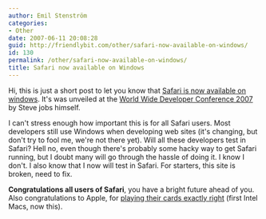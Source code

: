 ```yaml
---
author: Emil Stenström
categories:
- Other
date: 2007-06-11 20:08:28
guid: http://friendlybit.com/other/safari-now-available-on-windows/
id: 130
permalink: /other/safari-now-available-on-windows/
title: Safari now available on Windows
---
```


Hi, this is just a short post to let you know that [Safari is now available on windows](http://www.apple.com/safari/). It's was unveiled at the [World Wide Developer Conference 2007](http://developer.apple.com/wwdc/) by Steve jobs himself.

I can't stress enough how important this is for all Safari users. Most developers still use Windows when developing web sites (it's changing, but don't try to fool me, we're not there yet). Will all these developers test in Safari? Hell no, even though there's probably some hacky way to get Safari running, but I doubt many will go through the hassle of doing it. I know I don't. I also know that I now will test in Safari. For starters, this site is broken, need to fix.

**Congratulations all users of Safari**, you have a bright future ahead of you. Also congratulations to Apple, for [playing their cards exactly right](http://www.macrumorslive.com/) (first Intel Macs, now this).
